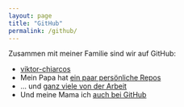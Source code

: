 ```yaml
---
layout: page
title: "GitHub"
permalink: /github/
---
```


Zusammen mit meiner Familie sind wir auf GitHub:

- [viktor-chiarcos](viktor-chiarcos)
- Mein Papa hat [ein paar persönliche Repos](https://github.com/chiarcos)
- ... und [ganz viele von der Arbeit](https://github.com/acoli-repo/)
- Und meine Mama ich [auch bei GitHub](https://github.com/chia01)  


